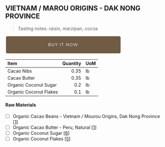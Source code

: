 ## VIETNAM / MAROU ORIGINS - DAK NONG PROVINCE
> Tasting notes: raisin, marzipan, cocoa

[![Buy Now](/assets/images/buy-now.png "Buy Now")](https://shop.osocra.com/collections/bars/products/21072610)

| Item | Quantity | UoM  |
| :---     | ---:    | :--- |
| Cacao Nibs  | 0.35    | lb    |
| Cacao Butter   | 0.35    | lb    |
| Organic Coconut Sugar     | 0.2      | lb      |
| Organic Coconut Flakes     | 0.1      | lb      |

#### Raw Materials
- [ ] Organic Cacao Beans -  Vietnam / Mourou Origins, Dak Nong Province [[1](/vendors)]
- [ ] Organic Cacao Butter - Peru, Natural [[1](/vendors)]
- [ ] Organic Coconut Sugar [[6](/vendors)]
- [ ] Organic Coconut Flakes [[5](/vendors)]
